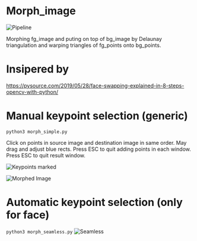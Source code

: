 # Morph_image

![Pipeline](https://github.com/jerinka/Morph_image/actions/workflows/main/badge.svg?branch=main)

Morphing fg_image and puting on top of bg_image by Delaunay triangulation and warping triangles of fg_points onto bg_points.

# Insipered by
https://pysource.com/2019/05/28/face-swapping-explained-in-8-steps-opencv-with-python/

# Manual keypoint selection (generic)
```python3 morph_simple.py```

Click on points in source image and destination image in same order. May drag and adjust blue rects. Press ESC to quit adding points in each window. Press ESC to quit result window.

![Keypoints marked](images/marking.png)

![Morphed Image](images/morphed.png)

# Automatic keypoint selection (only for face)
```python3 morph_seamless.py```
![Seamless](images/seamless.png)


